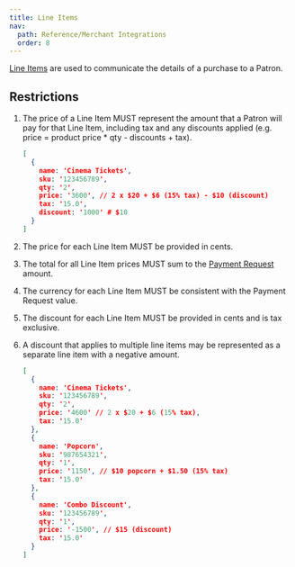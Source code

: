 ```yaml
---
title: Line Items
nav:
  path: Reference/Merchant Integrations
  order: 8
---
```


[Line Items](https://docs.centrapay.com/api/payment-requests#line-item) are used to communicate the details of a purchase to a Patron.

## Restrictions

1. The price of a Line Item MUST represent the amount that a Patron will pay for that Line Item, including tax and any discounts applied (e.g. price = product price * qty - discounts + tax).

    ```json [Example]
    [
      {
        name: 'Cinema Tickets',
        sku: '123456789',
        qty: '2',
        price: '3600', // 2 x $20 + $6 (15% tax) - $10 (discount)
        tax: '15.0',
        discount: '1000' # $10
      }
    ]
    ```

2. The price for each Line Item MUST be provided in cents.
3. The total for all Line Item prices MUST sum to the [Payment Request](https://docs.centrapay.com/api/payment-requests#payment-request) amount.
4. The currency for each Line Item MUST be consistent with the Payment Request value.
5. The discount for each Line Item MUST be provided in cents and is tax exclusive.
6. A discount that applies to multiple line items may be represented as a separate line item with a negative amount.

    ```json [Example]
    [
      {
        name: 'Cinema Tickets',
        sku: '123456789',
        qty: '2',
        price: '4600' // 2 x $20 + $6 (15% tax),
        tax: '15.0'
      },
      {
        name: 'Popcorn',
        sku: '987654321',
        qty: '1',
        price: '1150', // $10 popcorn + $1.50 (15% tax)
        tax: '15.0'
      },
      {
        name: 'Combo Discount',
        sku: '123456789',
        qty: '1',
        price: '-1500', // $15 (discount)
        tax: '15.0'
      }
    ]
    ```
